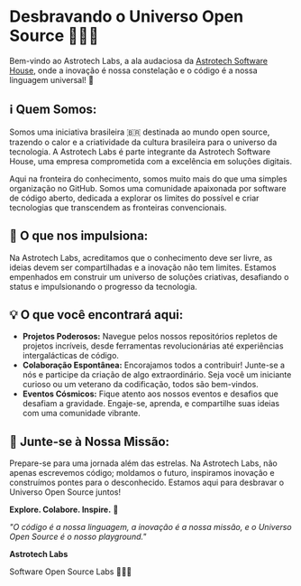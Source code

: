 # Desbravando o Universo Open Source 🚀🇧🇷

Bem-vindo ao Astrotech Labs, a ala audaciosa da [Astrotech Software House](https://astrotech.solutions), onde a inovação é nossa constelação e o código é a nossa linguagem universal! 🌌

## ℹ️ Quem Somos:
Somos uma iniciativa brasileira 🇧🇷 destinada ao mundo open source, trazendo o calor e a criatividade da cultura brasileira para o universo da tecnologia. A Astrotech Labs é parte integrante da Astrotech Software House, uma empresa comprometida com a excelência em soluções digitais.

Aqui na fronteira do conhecimento, somos muito mais do que uma simples organização no GitHub. Somos uma comunidade apaixonada por software de código aberto, dedicada a explorar os limites do possível e criar tecnologias que transcendem as fronteiras convencionais.

## 🌟 O que nos impulsiona:
Na Astrotech Labs, acreditamos que o conhecimento deve ser livre, as ideias devem ser compartilhadas e a inovação não tem limites. Estamos empenhados em construir um universo de soluções criativas, desafiando o status e impulsionando o progresso da tecnologia.

## 💡 O que você encontrará aqui:
- **Projetos Poderosos:** Navegue pelos nossos repositórios repletos de projetos incríveis, desde ferramentas revolucionárias até experiências intergalácticas de código.
- **Colaboração Espontânea:** Encorajamos todos a contribuir! Junte-se a nós e participe da criação de algo extraordinário. Seja você um iniciante curioso ou um veterano da codificação, todos são bem-vindos.
- **Eventos Cósmicos:** Fique atento aos nossos eventos e desafios que desafiam a gravidade. Engaje-se, aprenda, e compartilhe suas ideias com uma comunidade vibrante.

## 🚀 Junte-se à Nossa Missão:
Prepare-se para uma jornada além das estrelas. Na Astrotech Labs, não apenas escrevemos código; moldamos o futuro, inspiramos inovação e construímos pontes para o desconhecido. Estamos aqui para desbravar o Universo Open Source juntos!

**Explore. Colabore. Inspire.** 🌌

*"O código é a nossa linguagem, a inovação é a nossa missão, e o Universo Open Source é o nosso playground."*

**Astrotech Labs**

Software Open Source Labs 🚀🇧🇷
